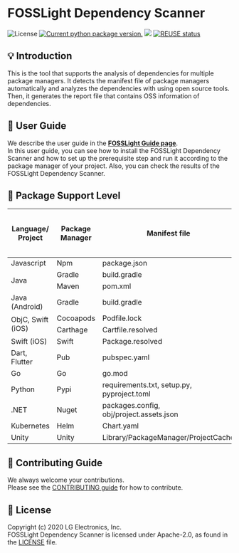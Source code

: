 <!--
Copyright (c) 2021 LG Electronics
SPDX-License-Identifier: Apache-2.0
 -->
# FOSSLight Dependency Scanner

<img src="https://img.shields.io/pypi/l/fosslight_dependency" alt="License" /> <a href="https://pypi.org/project/fosslight-dependency/"><img src="https://img.shields.io/pypi/v/fosslight_dependency" alt="Current python package version." /></a> <img src="https://img.shields.io/pypi/pyversions/fosslight_dependency" /> [![REUSE status](https://api.reuse.software/badge/github.com/fosslight/fosslight_dependency_scanner)](https://api.reuse.software/info/github.com/fosslight/fosslight_dependency_scanner)


## 💡 Introduction

This is the tool that supports the analysis of dependencies for multiple package managers. It detects the manifest file of package managers automatically and analyzes the dependencies with using open source tools. Then, it generates the report file that contains OSS information of dependencies.


## 📖 User Guide

We describe the user guide in the [**FOSSLight Guide page**](https://fosslight.org/fosslight-guide-en/scanner/3_dependency.html).  
In this user guide, you can see how to install the FOSSLight Dependency Scanner and how to set up the prerequisite step and run it according to the package manager of your project. Also, you can check the results of the FOSSLight Dependency Scanner.


## 👀 Package Support Level
<table>
<thead>
  <tr>
    <th>Language/<br>Project</th>
    <th>Package Manager</th>
    <th>Manifest file</th>
    <th>Direct dependencies</th>
    <th>Transitive dependencies</th>
    <th>Relationship of dependencies<br>(Dependencies of each dependency)</th>
  </tr>
</thead>
<tbody>
  <tr>
    <td>Javascript</td>
    <td>Npm</td>
    <td>package.json</td>
    <td>O</td>
    <td>O</td>
    <td>O</td>
  </tr>
  <tr>
    <td rowspan="2">Java</td>
    <td>Gradle</td>
    <td>build.gradle</td>
    <td>O</td>
    <td>O</td>
    <td>O</td>
  </tr>
  <tr>
    <td>Maven</td>
    <td>pom.xml</td>
    <td>O</td>
    <td>O</td>
    <td>O</td>
  </tr>
  <tr>
    <td>Java (Android)</td>
    <td>Gradle</td>
    <td>build.gradle</td>
    <td>O</td>
    <td>O</td>
    <td>O</td>
  </tr>
  <tr>
    <td rowspan="2">ObjC, Swift (iOS)</td>
    <td>Cocoapods</td>
    <td>Podfile.lock</td>
    <td>O</td>
    <td>O</td>
    <td>O</td>
  </tr>
  <tr>
    <td>Carthage</td>
    <td>Cartfile.resolved</td>
    <td>O</td>
    <td>O</td>
    <td>X</td>
  </tr>
  <tr>
    <td>Swift (iOS)</td>
    <td>Swift</td>
    <td>Package.resolved</td>
    <td>O</td>
    <td>O</td>
    <td>O</td>
  </tr>
  <tr>
    <td>Dart, Flutter</td>
    <td>Pub</td>
    <td>pubspec.yaml</td>
    <td>O</td>
    <td>O</td>
    <td>O</td>
  </tr>
  <tr>
    <td>Go</td>
    <td>Go</td>
    <td>go.mod</td>
    <td>O</td>
    <td>O</td>
    <td>O</td>
  </tr>
  <tr>
    <td>Python</td>
    <td>Pypi</td>
    <td>requirements.txt, setup.py, pyproject.toml</td>
    <td>O</td>
    <td>O</td>
    <td>O</td>
  </tr>
  <tr>
    <td>.NET</td>
    <td>Nuget</td>
    <td>packages.config, obj/project.assets.json</td>
    <td>O</td>
    <td>O</td>
    <td>O</td>
  </tr>
  <tr>
    <td>Kubernetes</td>
    <td>Helm</td>
    <td>Chart.yaml</td>
    <td>O</td>
    <td>X</td>
    <td>X</td>
  </tr>
  <tr>
    <td>Unity</td>
    <td>Unity</td>
    <td>Library/PackageManager/ProjectCache</td>
    <td>O</td>
    <td>O</td>
    <td>X</td>
  </tr>
</tbody>
</table>


## 👏 Contributing Guide

We always welcome your contributions.  
Please see the [CONTRIBUTING guide](https://github.com/fosslight/fosslight_dependency_scanner/blob/main/CONTRIBUTING.md) for how to contribute.


## 📄 License

Copyright (c) 2020 LG Electronics, Inc.  
FOSSLight Dependency Scanner is licensed under Apache-2.0, as found in the [LICENSE](https://github.com/fosslight/fosslight_dependency_scanner/blob/main/LICENSE) file.
